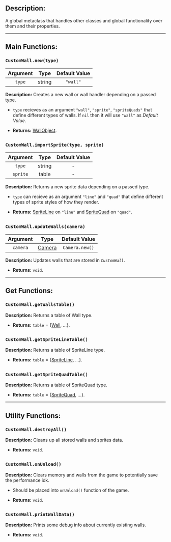## Description:

A global metaclass that handles other classes and global functionality over them and their properties.

---

## Main Functions:

### `CustomWall.new(type)`

| Argument  | Type  | Default Value |
|:-:        |:-:    |:-:            |
| `type` | string | `"wall"` | 

**Description:** Creates a new wall or wall handler depending on a passed type.

- `type` recieves as an argument `"wall"`, `"sprite"`, `"spriteQuads"` that define different types of walls.
  If `nil` then it will use `"wall"` as *Default Value*.
  
- **Returns:** [WallObject](https://github.com/Zly-u/OpenHexagon_CustomWall_module/wiki/WallObject-Superclass).

##

### `CustomWall.importSprite(type, sprite)`

| Argument  | Type  | Default Value | 
|:-:        |:-:    |:-:            |
| `type` | string | - |
| `sprite` | table | - |

**Description:** Returns a new sprite data depending on a passed type.

- `type` can recieve as an argument `"line"` and `"quad"` that define different types of sprite styles of how they render.

- **Returns:** [SpriteLine](https://github.com/Zly-u/OpenHexagon_CustomWall_module/wiki/SpriteLine-Subclass) on `"line"` and [SpriteQuad](https://github.com/Zly-u/OpenHexagon_CustomWall_module/wiki/SpriteQuad-Subclass) on `"quad"`.

##

### `CustomWall.updateWalls(camera)`

| Argument  | Type  | Default Value | 
|:-:        |:-:    |:-:            |
| `camera` | [Camera](https://github.com/Zly-u/OpenHexagon_CustomWall_module/wiki/Camera-Class) | `Camera.new()` | ✔ |

**Description:** Updates walls that are stored in *`CustomWall`*.

- **Returns:** `void`.

---

## Get Functions:

### `CustomWall.getWallsTable()`

**Description:** Returns a table of Wall type.

- **Returns:** `table` = {[Wall](https://github.com/Zly-u/OpenHexagon_CustomWall_module/wiki/Wall-Subclass), ...}.

##

### `CustomWall.getSpriteLineTable()`

**Description:** Returns a table of SpriteLine type.

- **Returns:** `table` = {[SpriteLine](https://github.com/Zly-u/OpenHexagon_CustomWall_module/wiki/SpriteLine-Subclass), ...}.

##

### `CustomWall.getSpriteQuadTable()`

**Description:** Returns a table of SpriteQuad type.

- **Returns:** `table` = {[SpriteQuad](https://github.com/Zly-u/OpenHexagon_CustomWall_module/wiki/SpriteQuad-Subclass), ...}.

---

## Utility Functions:

### `CustomWall.destroyAll()`

**Description:** Cleans up all stored walls and sprites data.

- **Returns:** `void`.

##

### `CustomWall.onUnload()`
**Description:** Clears memory and walls from the game to potentially save the performance idk.

- Should be placed into `onUnload()` function of the game.

- **Returns:** `void`.

##

### `CustomWall.printWallData()`

**Description:** Prints some debug info about currently existing walls.

- **Returns:** `void`.